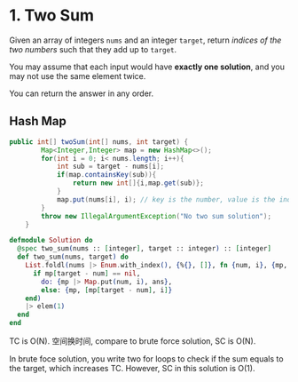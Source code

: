 # 1. Two Sum
Given an array of integers ```nums``` and an integer ```target```, return *indices of the two numbers* such that they add up to ```target```.

You may assume that each input would have **exactly one solution**, and you may not use the same element twice.

You can return the answer in any order.

## Hash Map
```java
public int[] twoSum(int[] nums, int target) {
        Map<Integer,Integer> map = new HashMap<>();
        for(int i = 0; i< nums.length; i++){
            int sub = target - nums[i];
            if(map.containsKey(sub)){
                return new int[]{i,map.get(sub)};
            }
            map.put(nums[i], i); // key is the number, value is the index
        }
        throw new IllegalArgumentException("No two sum solution");
    }
```

```elixir
defmodule Solution do
  @spec two_sum(nums :: [integer], target :: integer) :: [integer]
  def two_sum(nums, target) do
    List.foldl(nums |> Enum.with_index(), {%{}, []}, fn {num, i}, {mp, ans} ->
      if mp[target - num] == nil,
        do: {mp |> Map.put(num, i), ans},
        else: {mp, [mp[target - num], i]}
    end)
    |> elem(1)
  end
end
```

TC is O(N). 空间换时间, compare to brute force solution, SC is O(N).

In brute foce solution, you write two for loops to check if the sum equals to the target, which increases TC. However, SC in this solution is O(1).